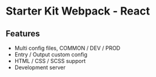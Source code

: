# Starter Kit Webpack - React

## Features
- Multi config files, COMMON / DEV / PROD
- Entry / Output custom config
- HTML / CSS / SCSS support 
- Development server
